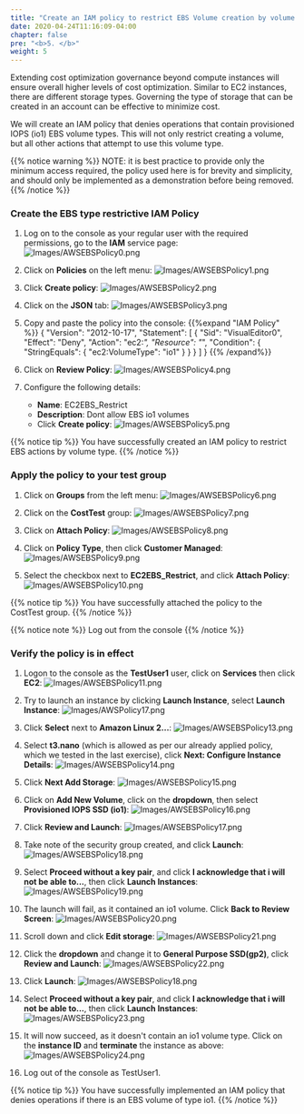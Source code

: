 ```yaml
---
title: "Create an IAM policy to restrict EBS Volume creation by volume type"
date: 2020-04-24T11:16:09-04:00
chapter: false
pre: "<b>5. </b>"
weight: 5
---
```


Extending cost optimization governance beyond compute instances will ensure overall higher levels of cost optimization. Similar to EC2 instances, there are different storage types. Governing the type of storage that can be created in an account can be effective to minimize cost.

We will create an IAM policy that denies operations that contain provisioned IOPS (io1) EBS volume types. This will not only restrict creating a volume, but all other actions that attempt to use this volume type. 

{{% notice warning %}}
NOTE: it is best practice to provide only the minimum access required, the policy used here is for brevity and simplicity, and should only be implemented as a demonstration before being removed.
{{% /notice %}}


### Create the EBS type restrictive IAM Policy

1. Log on to the console as your regular user with the required permissions, go to the **IAM** service page:
![Images/AWSEBSPolicy0.png](/Cost/200_2_Cost_and_Usage_Governance/Images/AWSEBSPolicy0.png)

2. Click on **Policies** on the left menu:
![Images/AWSEBSPolicy1.png](/Cost/200_2_Cost_and_Usage_Governance/Images/AWSEBSPolicy1.png)

3. Click **Create policy**:
![Images/AWSEBSPolicy2.png](/Cost/200_2_Cost_and_Usage_Governance/Images/AWSEBSPolicy2.png)

4. Click on the **JSON** tab:
![Images/AWSEBSPolicy3.png](/Cost/200_2_Cost_and_Usage_Governance/Images/AWSEBSPolicy3.png)

5. Copy and paste the policy into the console:
{{%expand "IAM Policy" %}}
    {
        "Version": "2012-10-17",
        "Statement": [
            {
                "Sid": "VisualEditor0",
                "Effect": "Deny",
                "Action": "ec2:*",
                "Resource": "*",
                "Condition": {
                    "StringEquals": {
                        "ec2:VolumeType": "io1"
                    }
                }
            }
        ]
    }
{{% /expand%}}

6. Click on **Review Policy**:
![Images/AWSEBSPolicy4.png](/Cost/200_2_Cost_and_Usage_Governance/Images/AWSEBSPolicy4.png)

7. Configure the following details:
    - **Name**: EC2EBS_Restrict
    - **Description**: Dont allow EBS io1 volumes
    - Click **Create policy**:
![Images/AWSEBSPolicy5.png](/Cost/200_2_Cost_and_Usage_Governance/Images/AWSEBSPolicy5.png)

{{% notice tip %}}
You have successfully created an IAM policy to restrict EBS actions by volume type.
{{% /notice %}}

### Apply the policy to your test group

1. Click on **Groups** from the left menu:
![Images/AWSEBSPolicy6.png](/Cost/200_2_Cost_and_Usage_Governance/Images/AWSEBSPolicy6.png)

2. Click on the **CostTest** group:
![Images/AWSEBSPolicy7.png](/Cost/200_2_Cost_and_Usage_Governance/Images/AWSEBSPolicy7.png)

3. Click on **Attach Policy**:
![Images/AWSEBSPolicy8.png](/Cost/200_2_Cost_and_Usage_Governance/Images/AWSEBSPolicy8.png)

4. Click on **Policy Type**, then click **Customer Managed**:
![Images/AWSEBSPolicy9.png](/Cost/200_2_Cost_and_Usage_Governance/Images/AWSEBSPolicy9.png)

5. Select the checkbox next to **EC2EBS_Restrict**, and click **Attach Policy**:
![Images/AWSEBSPolicy10.png](/Cost/200_2_Cost_and_Usage_Governance/Images/AWSEBSPolicy10.png)

{{% notice tip %}}
You have successfully attached the policy to the CostTest group.
{{% /notice %}}

{{% notice note %}}
Log out from the console
{{% /notice %}}

### Verify the policy is in effect

1. Logon to the console as the **TestUser1** user, click on **Services** then click **EC2**:
![Images/AWSEBSPolicy11.png](/Cost/200_2_Cost_and_Usage_Governance/Images/AWSEBSPolicy11.png)

2. Try to launch an instance by clicking **Launch Instance**, select **Launch Instance**:
![Images/AWSPolicy17.png](/Cost/200_2_Cost_and_Usage_Governance/Images/AWSPolicy17.png)

3. Click **Select** next to **Amazon Linux 2...**:
![Images/AWSEBSPolicy13.png](/Cost/200_2_Cost_and_Usage_Governance/Images/AWSEBSPolicy13.png)

4. Select **t3.nano** (which is allowed as per our already applied policy, which we tested in the last exercise), click **Next: Configure Instance Details**:
![Images/AWSEBSPolicy14.png](/Cost/200_2_Cost_and_Usage_Governance/Images/AWSEBSPolicy14.png)

5. Click **Next Add Storage**:
![Images/AWSEBSPolicy15.png](/Cost/200_2_Cost_and_Usage_Governance/Images/AWSEBSPolicy15.png)

6. Click on **Add New Volume**, click on the **dropdown**, then select **Provisioned IOPS SSD (io1)**:
![Images/AWSEBSPolicy16.png](/Cost/200_2_Cost_and_Usage_Governance/Images/AWSEBSPolicy16.png)

7. Click **Review and Launch**:
![Images/AWSEBSPolicy17.png](/Cost/200_2_Cost_and_Usage_Governance/Images/AWSEBSPolicy17.png)

8. Take note of the security group created, and click **Launch**:
![Images/AWSEBSPolicy18.png](/Cost/200_2_Cost_and_Usage_Governance/Images/AWSEBSPolicy18.png)

9. Select **Proceed without a key pair**, and click **I acknowledge that i will not be able to...**, then click **Launch Instances**:
![Images/AWSEBSPolicy19.png](/Cost/200_2_Cost_and_Usage_Governance/Images/AWSEBSPolicy19.png)

10. The launch will fail, as it contained an io1 volume.  Click **Back to Review Screen**:
![Images/AWSEBSPolicy20.png](/Cost/200_2_Cost_and_Usage_Governance/Images/AWSEBSPolicy20.png)

11. Scroll down and click **Edit storage**:
![Images/AWSEBSPolicy21.png](/Cost/200_2_Cost_and_Usage_Governance/Images/AWSEBSPolicy21.png)

12. Click the **dropdown** and change it to **General Purpose SSD(gp2)**, click **Review and Launch**:
![Images/AWSEBSPolicy22.png](/Cost/200_2_Cost_and_Usage_Governance/Images/AWSEBSPolicy22.png)

13. Click **Launch**:
![Images/AWSEBSPolicy18.png](/Cost/200_2_Cost_and_Usage_Governance/Images/AWSEBSPolicy18.png)

14. Select **Proceed without a key pair**, and click **I acknowledge that i will not be able to...**, then click **Launch Instances**:
![Images/AWSEBSPolicy23.png](/Cost/200_2_Cost_and_Usage_Governance/Images/AWSEBSPolicy23.png)

15. It will now succeed, as it doesn't contain an io1 volume type.  Click on the **instance ID** and **terminate** the instance as above:
![Images/AWSEBSPolicy24.png](/Cost/200_2_Cost_and_Usage_Governance/Images/AWSEBSPolicy24.png)

16. Log out of the console as TestUser1.

{{% notice tip %}}
You have successfully implemented an IAM policy that denies operations if there is an EBS volume of type io1.
{{% /notice %}}

